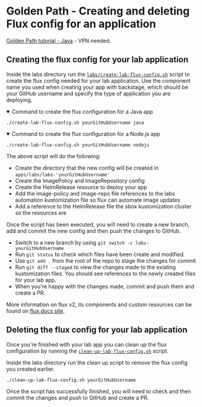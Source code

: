 # Golden Path - Creating and deleting Flux config for an application

[Golden Path tutorial - Java](https://backstage.platform.hmcts.net/catalog/default/component/golden-path-java) - VPN needed.

## Creating the flux config for your lab application 

Inside the labs directory run the [`labs/create-lab-flux-config.sh`](create-lab-flux-config.sh) script to create the flux config needed for your lab application. Use the component name you used when creating your app with backstage, which should be your GitHub username and specify the type of application you are deploying.

<details open>
<summary>Command to create the flux configuration for a Java app</summary>

```shell
./create-lab-flux-config.sh yourGitHubUsername java
```
</details>

<details open>
<summary>Command to create the flux configuration for a Node.js app</summary>

```shell
./create-lab-flux-config.sh yourGitHubUsername nodejs
```
</details>

The above script will do the following:
- Create the directory that the new config will be created in `apps/labs/labs-'yourGitHubUsername'`
- Create the ImagePolicy and ImageRepository config
- Create the HelmRelease resource to deploy your app 
- Add the image-policy and image-repo file references to the labs automation kustomization file so flux can automate image updates
- Add a reference to the HelmRelease file the sbox kustomization cluster so the resources are 

Once the script has been executed, you will need to create a new branch, add and commit the new config and then push the changes to GitHub. 
- Switch to a new branch by using `git switch -c labs-yourGitHubUsername`
- Run `git status` to check which files have been create and modified.
- Use `git add .` from the root of the repo to stage the changes for commit
- Run `git diff --staged` to view the changes made to the existing kustomization files. You should see references to the newly created files for your lab app.
- When you're happy with the changes made, commit and push them and create a PR.

More information on flux v2, its components and custom resources can be found on [flux docs site](https://fluxcd.io/docs/concepts/).

## Deleting the flux config for your lab application

Once you're finished with your lab app you can clean up the flux configuration by running the [`clean-up-lab-flux-config.sh`](./create-lab-flux-config.sh) script. 

Inside the labs directory run the clean up script to remove the flux config you created earlier.

```shell
./clean-up-lab-flux-config.sh yourGitHubUsername
```

Once the script has successfully finished, you will need to check and then commit the changes and push to GitHub and create a PR. 

